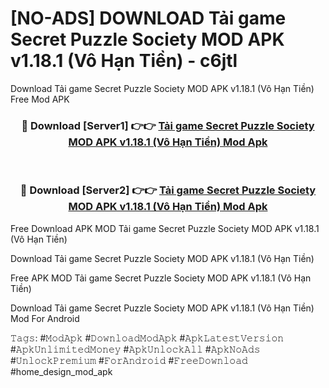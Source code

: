# [NO-ADS] DOWNLOAD Tải game Secret Puzzle Society MOD APK v1.18.1 (Vô Hạn Tiền) - c6jtl
Download Tải game Secret Puzzle Society MOD APK v1.18.1 (Vô Hạn Tiền) Free Mod APK

<div align="center">
<h3>🔴 Download [Server1] 👉👉 <a href="https://apk-comot.site?title=Tải_game_Secret_Puzzle_Society_MOD_APK_v1.18.1_(Vô_Hạn_Tiền)">Tải game Secret Puzzle Society MOD APK v1.18.1 (Vô Hạn Tiền) Mod Apk</a></h3><br>

<h3>🔴 Download [Server2] 👉👉 <a href="https://apk-comot.site?title=Tải_game_Secret_Puzzle_Society_MOD_APK_v1.18.1_(Vô_Hạn_Tiền)">Tải game Secret Puzzle Society MOD APK v1.18.1 (Vô Hạn Tiền) Mod Apk</a></h3>
</div>


Free Download APK MOD Tải game Secret Puzzle Society MOD APK v1.18.1 (Vô Hạn Tiền)

Download Tải game Secret Puzzle Society MOD APK v1.18.1 (Vô Hạn Tiền) 

Free APK MOD Tải game Secret Puzzle Society MOD APK v1.18.1 (Vô Hạn Tiền) 

Download Tải game Secret Puzzle Society MOD APK v1.18.1 (Vô Hạn Tiền) Mod For Android

𝚃𝚊𝚐𝚜: #𝙼𝚘𝚍𝙰𝚙𝚔 #𝙳𝚘𝚠𝚗𝚕𝚘𝚊𝚍𝙼𝚘𝚍𝙰𝚙𝚔 #𝙰𝚙𝚔𝙻𝚊𝚝𝚎𝚜𝚝𝚅𝚎𝚛𝚜𝚒𝚘𝚗 #𝙰𝚙𝚔𝚄𝚗𝚕𝚒𝚖𝚒𝚝𝚎𝚍𝙼𝚘𝚗𝚎𝚢 #𝙰𝚙𝚔𝚄𝚗𝚕𝚘𝚌𝚔𝙰𝚕𝚕 #𝙰𝚙𝚔𝙽𝚘𝙰𝚍𝚜 #𝚄𝚗𝚕𝚘𝚌𝚔𝙿𝚛𝚎𝚖𝚒𝚞𝚖 #𝙵𝚘𝚛𝙰𝚗𝚍𝚛𝚘𝚒𝚍 #𝙵𝚛𝚎𝚎𝙳𝚘𝚠𝚗𝚕𝚘𝚊𝚍 #home_design_mod_apk